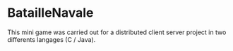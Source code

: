 ﻿BatailleNavale
==============

This mini game was carried out for a distributed client server project in two differents langages (C / Java).
